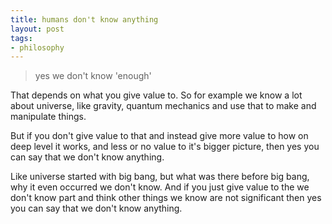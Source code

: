 ```yaml
---
title: humans don't know anything
layout: post
tags:
- philosophy
---
```


> yes we don't know 'enough'

That depends on what you give value to.
So for example we know a lot about universe, like gravity, quantum mechanics
and use that to make and manipulate things.

But if you don't give value to that and instead give
more value to how on deep level it works, and
less or no value to it's bigger picture, then
yes you can say that we don't know anything.

Like universe started with big bang,
but what was there before big bang,
why it even occurred we don't know.
And if you just give value to the
we don't know part and think other
things we know are not significant
then yes you can say that we don't
know anything.
